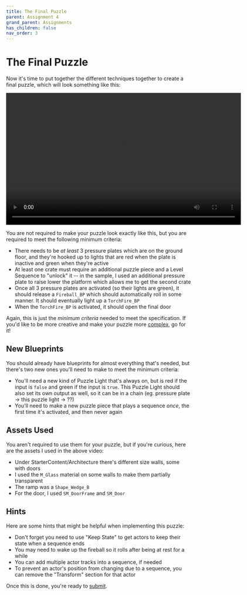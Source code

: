 ```yaml
---
title: The Final Puzzle
parent: Assignment 4
grand_parent: Assignments
has_children: false
nav_order: 3
---
```


# The Final Puzzle

Now it's time to put together the different techniques together to create a final puzzle, which will look something like this:

<video style="display:block; margin: 0 auto;" width="640" height="360" controls>
  <source src="assets/FinalPuzzle.mp4" type="video/mp4">
</video>

You are not required to make your puzzle look exactly like this, but you are required to meet the following minimum criteria:

- There needs to be *at least* 3 pressure plates which are on the ground floor, and they're hooked up to lights that are red when the plate is inactive and green when they're active
- At least one crate must require an additional puzzle piece and a Level Sequence to "unlock" it -- in the sample, I used an additional pressure plate to raise lower the platform which allows me to get the second crate
- Once all 3 pressure plates are activated (so their lights are green), it should release a `Fireball_BP` which should automatically roll in some manner. It should eventually light up a `TorchFire_BP`
- When the `TorchFire_BP` is activated, it should open the final door

Again, this is just the *minimum criteria* needed to meet the specification. If you'd like to be more creative and make your puzzle more [complex](https://en.wikipedia.org/wiki/Rube_Goldberg_machine), go for it!

## New Blueprints

You should already have blueprints for almost everything that's needed, but there's two new ones you'll need to make to meet the minimum criteria:

- You'll need a new kind of Puzzle Light that's always on, but is red if the input is `false` and green if the input is `true`. This Puzzle Light should also set its own output as well, so it can be in a chain (eg. pressure plate -> this puzzle light -> ??)
- You'll need to make a new puzzle piece that plays a sequence *once*, the first time it's activated, and then never again

## Assets Used

You aren't required to use them for your puzzle, but if you're curious, here are the assets I used in the above video:

- Under StarterContent/Architecture there's different size walls, some with doors
- I used the `M_Glass` material on some walls to make them partially transparent
- The ramp was a `Shape_Wedge_B`
- For the door, I used `SM_DoorFrame` and `SM_Door`

## Hints

Here are some hints that might be helpful when implementing this puzzle:

- Don't forget you need to use "Keep State" to get actors to keep their state when a sequence ends
- You may need to wake up the fireball so it rolls after being at rest for a while
- You can add multiple actor tracks into a sequence, if needed
- To prevent an actor's position from changing due to a sequence, you can remove the "Transform" section for that actor

Once this is done, you're ready to [submit](04-04.html).

